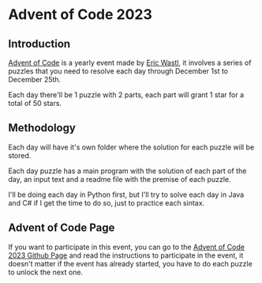 # Advent of Code 2023
## Introduction
[Advent of Code](https://adventofcode.com/) is a yearly event made by [Eric Wastl](http://was.tl/), it involves a series of puzzles that you need to resolve each day through December 1st to December 25th.

Each day there'll be 1 puzzle with 2 parts, each part will grant 1 star for a total of 50 stars.

## Methodology
Each day will have it's own folder where the solution for each puzzle will be stored.

Each day puzzle has a main program with the solution of each part of the day, an input text and a readme file with the premise of each puzzle.

I'll be doing each day in Python first, but I'll try to solve each day in Java and C# if I get the time to do so, just to practice each sintax.

## Advent of Code Page
If you want to participate in this event, you can go to the [Advent of Code 2023 Github Page](https://github.com/zero-to-mastery/Advent-of-Code) and read the instructions to participate in the event, it doesn't matter if the event has already started, you have to do each puzzle to unlock the next one.